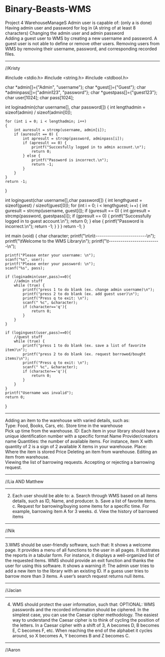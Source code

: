 # Binary-Beasts-WMS
Project 4 WarehouseManageS 
Admin user is capable of: (only a is done) 
Having admin user and password for log in (A string of at least 8 characters) 
 Changing the admin user and admin password  
Adding a guest user to WMS by creating a new username and password. A guest user is not able to define or remove other users. 
Removing users from WMS by removing their username, password, and corresponding recorded files. 
___________________________________________________________
//Kristy

#include <stdio.h> 
#include <string.h> 
#include <stdbool.h> 
 
char *admin[]={"Admin", "username"}; 
char *guest[]={"Guest"}; 
char *adminpass[]={"admin123", "password"}; 
char *guestpass[]={"guest123"}; 
char user[1024]; 
char pass[1024]; 
 
int loginadmin(char username[], char password[])
{ 
    int lengthadmin = sizeof(admin) / sizeof(admin[0]); 
    
    for (int i = 0; i < lengthadmin; i++)
    { 
        int auresult = strcmp(username, admin[i]); 
        if (auresult == 0) { 
            int apresult = strcmp(password, adminpass[i]); 
            if (apresult == 0) { 
                printf("Succesfully logged in to admin account.\n"); 
                return 0; 
            } else { 
                printf("Password is incorrect.\n"); 
                return -1; 
            } 
        } 
    } 
    return -1; 
} 
 
 
int loginguest(char username[],char password[])
{ 
    int lengthguest = sizeof(guest) / sizeof(guest[0]); 
    for (int i = 0; i < lengthguest; i++) { 
        int guresult = strcmp(username, guest[i]); 
        if (guresult == 0) { 
            int gpresult = strcmp(password, guestpass[i]); 
            if (gpresult == 0) { 
                printf("Successfully logged in to guest account.\n"); 
                return 0; 
            } else { 
                printf("Password is incorrect.\n"); 
                return -1; 
            } 
        } 
    } 
    return -1; 
} 
 
 
int main (void) { 
    char character; 
    printf("\n\n\t--------------------------\n"); 
    printf("\tWelcome to the WMS Library\n"); 
    printf("\t--------------------------\n"); 
 
    printf("Please enter your username: \n"); 
    scanf("%s", user); 
    printf("Please enter your password: \n"); 
    scanf("%s", pass); 
 
    if (loginadmin(user,pass)==0){ 
        //admin stuff 
        while (true) { 
            printf("press 1 to do blank (ex. change admin username)\n"); 
            printf("press 2 to do blank (ex. add guest user)\n"); 
            printf("Press q to exit: \n"); 
            scanf(" %c", &character); 
            if (character=='q'){ 
                return 0; 
            } 
        } 
    } 
 
    if (loginguest(user,pass)==0){ 
        //guest stuff 
        while (true) { 
            printf("press 1 to do blank (ex. save a list of favorite item)\n"); 
            printf("press 2 to do blank (ex. request borrowed/bought items)\n"); 
            printf("Press q to exit: \n"); 
            scanf(" %c", &character); 
            if (character=='q'){ 
                return 0; 
            } 
        } 
    } 
    printf("Username was invalid"); 
    return 0; 
} 
 
 
 
 
 
__________________________________________________________ 
Adding an item to the warehouse with varied details, such as:  
Type: Food, Books, Cars, etc. 
 Store time in the warehouse  
Pick up time from the warehouse. 
ID: Each item in your library should have a unique identification number with a specific format 
Name 
Provider/creators name 
Quantities: the number of available items. For instance, item X with quantity of 2 is a sign of 2 available X items in your warehouse. 
Place: Where the item is stored 
Price 
Deleting an item from warehouse. 
Editing an item from warehouse.  
Viewing the list of barrowing requests. 
Accepting or rejecting a barrowing request.  
_________________________________________________________________ 
//Lia AND Matthew 
 
 
 
 
 
 
 
_________________________________________________________________ 
 
 
2. Each user should be able to: 
 a. Search through WMS based on all items details, such as ID, Name, and producer. 
b. Save a list of favorite items. 
c. Request for barrowing/buying some items for a specific time. For example, barrowing item A for 3 weeks. 
d. View the history of barrowed items 
_________________________________________________________________ 
//Nik 
 
 
 
 
 
 
 
_________________________________________________________________ 
 
 
 
 
 
3.WMS should be user-friendly software, such that: 
It shows a welcome page. 
It provides a menu of all functions to the user in all pages. 
It illustrates the reports in a tabular form. For instance, it displays a well-organized list of the requested items. 
WMS should provide an exit function and thanks the user for using this software. 
It shows a warning if: 
The admin user tries to add a new item to the library with an existing ID. 
If a guess user tries to barrow more than 3 items. 
A user’s search request returns null items. 
_________________________________________________________________ 
//Jacian 
 
 
 
 
 
 
 
 
 
 
_________________________________________________________________ 
 
 
 
 
 
 
4. WMS should protect the user information, such that: 
OPTIONAL: WMS passwords and the recorded information should be ciphered. In the simplest case, you can use the Caesar cipher methodology. The easiest way to understand the Caesar cipher is to think of cycling the position of the letters. In a Caesar cipher with a shift of 3, A becomes D, B becomes E, C becomes F, etc. When reaching the end of the alphabet it cycles around, so X becomes A, Y becomes B and Z becomes C. 
_________________________________________________________________ 
//Aaron 
